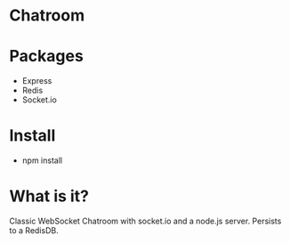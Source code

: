 # **Chatroom**

# **Packages**
* Express
* Redis
* Socket.io

# **Install**
* npm install 

# **What is it?** 
Classic WebSocket Chatroom with socket.io and a node.js server. Persists to a RedisDB.

